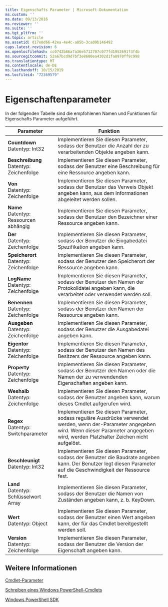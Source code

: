 ```yaml
---
title: Eigenschafts Parameter | Microsoft-Dokumentation
ms.custom: ''
ms.date: 09/13/2016
ms.reviewer: ''
ms.suite: ''
ms.tgt_pltfrm: ''
ms.topic: article
ms.assetid: d17e0d66-42ea-4e4c-a85b-3ca09b146492
caps.latest.revision: 6
ms.openlocfilehash: cc0742b86a7a36e5712707c077fd1952691f3f4b
ms.sourcegitcommit: 52a67bcd9d7bf3e8600ea4302d1fa8970ff9c998
ms.translationtype: MT
ms.contentlocale: de-DE
ms.lasthandoff: 10/15/2019
ms.locfileid: "72369579"
---
```

# <a name="property-parameters"></a>Eigenschaftenparameter

In der folgenden Tabelle sind die empfohlenen Namen und Funktionen für Eigenschafts Parameter aufgeführt.

|Parameter|Funktion|
|---|---|
|**Countdown**<br>Datentyp: Int32|Implementieren Sie diesen Parameter, sodass der Benutzer die Anzahl der zu verarbeitenden Objekte angeben kann.|
|**Beschreibung**<br>Datentyp: Zeichenfolge|Implementieren Sie diesen Parameter, sodass der Benutzer eine Beschreibung für eine Ressource angeben kann.|
|**Von**<br>Datentyp: Zeichenfolge|Implementieren Sie diesen Parameter, sodass der Benutzer das Verweis Objekt angeben kann, aus dem Informationen abgeleitet werden sollen.|
|**Name**<br>Datentyp: Ressourcen abhängig|Implementieren Sie diesen Parameter, sodass der Benutzer den Bezeichner einer Ressource angeben kann.|
|**Der**<br>Datentyp: Zeichenfolge|Implementieren Sie diesen Parameter, sodass der Benutzer die Eingabedatei Spezifikation angeben kann.|
|**Speicherort**<br>Datentyp: Zeichenfolge|Implementieren Sie diesen Parameter, sodass der Benutzer den Speicherort der Ressource angeben kann.|
|**LogName**<br>Datentyp: Zeichenfolge|Implementieren Sie diesen Parameter, sodass der Benutzer den Namen der Protokolldatei angeben kann, die verarbeitet oder verwendet werden soll.|
|**Benennen**<br>Datentyp: Zeichenfolge|Implementieren Sie diesen Parameter, sodass der Benutzer den Namen der Ressource angeben kann.|
|**Ausgeben**<br>Datentyp: Zeichenfolge|Implementieren Sie diesen Parameter, sodass der Benutzer die Ausgabedatei angeben kann.|
|**Eigentor**<br>Datentyp: Zeichenfolge|Implementieren Sie diesen Parameter, sodass der Benutzer den Namen des Besitzers der Ressource angeben kann.|
|**Property**<br>Datentyp: Zeichenfolge|Implementieren Sie diesen Parameter, sodass der Benutzer den Namen oder die Namen der zu verwendenden Eigenschaften angeben kann.|
|**Weshalb**<br>Datentyp: Zeichenfolge|Implementieren Sie diesen Parameter, sodass der Benutzer angeben kann, warum dieses Cmdlet aufgerufen wird.|
|**Regex**<br>Datentyp: Switchparameter|Implementieren Sie diesen Parameter, sodass reguläre Ausdrücke verwendet werden, wenn der-Parameter angegeben wird. Wenn dieser Parameter angegeben wird, werden Platzhalter Zeichen nicht aufgelöst.|
|**Beschleunigt**<br>Datentyp: Int32|Implementieren Sie diesen Parameter, sodass der Benutzer die Baudrate angeben kann. Der Benutzer legt diesen Parameter auf die Geschwindigkeit der Ressource fest.|
|**Land**<br>Datentyp: Schlüsselwort Array|Implementieren Sie diesen Parameter, sodass der Benutzer die Namen von Zuständen angeben kann, z. b. KeyDown.|
|**Wert**<br>Datentyp: Object|Implementieren Sie diesen Parameter, sodass der Benutzer einen Wert angeben kann, der für das Cmdlet bereitgestellt werden soll.|
|**Version**<br>Datentyp: Zeichenfolge|Implementieren Sie diesen Parameter, sodass der Benutzer die Version der Eigenschaft angeben kann.|

## <a name="see-also"></a>Weitere Informationen

[Cmdlet-Parameter](./cmdlet-parameters.md)

[Schreiben eines Windows PowerShell-Cmdlets](./writing-a-windows-powershell-cmdlet.md)

[Windows PowerShell SDK](../windows-powershell-reference.md)
